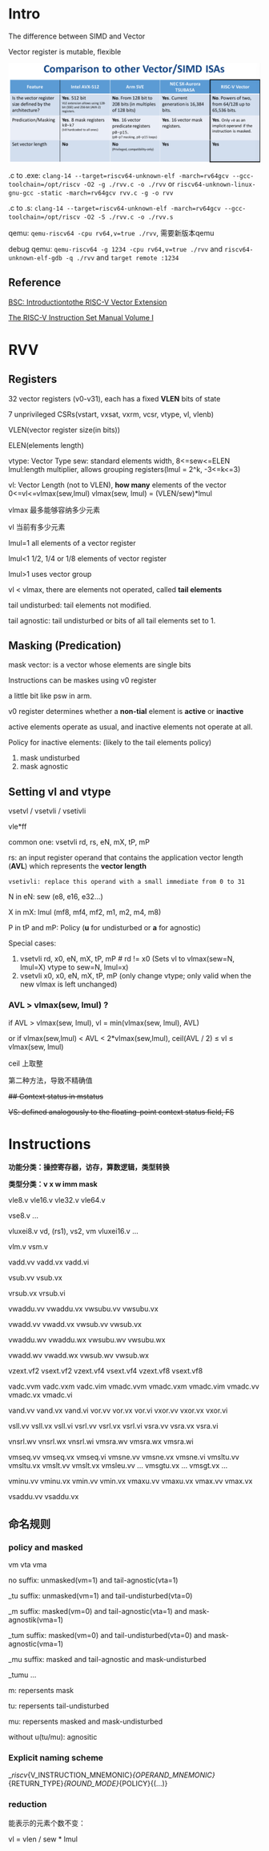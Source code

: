# Intro 

The difference between SIMD and Vector

Vector register is mutable, flexible

![alt text](image/comparsion.png)

.c to .exe: `clang-14 --target=riscv64-unknown-elf -march=rv64gcv --gcc-toolchain=/opt/riscv -O2 -g ./rvv.c -o ./rvv` or `riscv64-unknown-linux-gnu-gcc -static -march=rv64gcv rvv.c -g -o rvv`

.c to .s: `clang-14 --target=riscv64-unknown-elf -march=rv64gcv --gcc-toolchain=/opt/riscv -O2 -S ./rvv.c -o ./rvv.s`

qemu: `qemu-riscv64 -cpu rv64,v=true ./rvv`, 需要新版本qemu

debug qemu: `qemu-riscv64 -g 1234 -cpu rv64,v=true ./rvv` and `riscv64-unknown-elf-gdb -q ./rvv` and `target remote :1234`

## Reference

[BSC: Introductiontothe RISC-V Vector Extension](https://eupilot.eu/wp-content/uploads/2022/11/RISC-V-VectorExtension-1-1.pdf)

[The RISC-V Instruction Set Manual Volume I](./Reference/unpriv-isa-asciidoc.pdf)

# RVV 

## Registers 

32 vector registers (v0-v31), each has a fixed **VLEN** bits of state

7 unprivileged CSRs(vstart, vxsat, vxrm, vcsr, vtype, vl, vlenb)

VLEN(vector register size(in bits))

ELEN(elements length)

vtype: Vector Type 
    sew: standard elements width, 8<=sew<=ELEN
    lmul:length multiplier, allows grouping registers(lmul = 2^k, -3<=k<=3)

vl: Vector Length (not to VLEN), **how many** elements of the vector
    0<=vl<=vlmax(sew,lmul)
    vlmax(sew, lmul) = (VLEN/sew)*lmul

vlmax 最多能够容纳多少元素

vl 当前有多少元素

lmul=1 all elements of a vector register

lmul<1 1/2, 1/4 or 1/8 elements of vector register

lmul>1 uses vector group

vl < vlmax, there are elements not operated, called **tail elements**

tail undisturbed: tail elements not modified.

tail agnostic: tail undisturbed or bits of all tail elements set to 1.

## Masking (Predication)

mask vector: is a vector whose elements are single bits

Instructions can be maskes using v0 register

a little bit like psw in arm.

v0 register determines whether a **non-tial** element is **active** or **inactive**

active elements operate as usual, and inactive elements not operate at all.

Policy for inactive elements: (likely to the tail elements policy)
1. mask undisturbed
2. mask agnostic

## Setting vl and vtype

vsetvl / vsetvli / vsetivli 

vle*ff

common one: vsetvli rd, rs, eN, mX, tP, mP

rs: an input register operand that contains the application vector length (**AVL**) which represents the **vector length**

    vsetivli: replace this operand with a small immediate from 0 to 31

N in eN: sew (e8, e16, e32...)

X in mX: lmul (mf8, mf4, mf2, m1, m2, m4, m8)

P in tP and mP: Policy (**u** for undisturbed or **a** for agnostic)

Special cases: 
1. vsetvli rd, x0, eN, mX, tP, mP # rd != x0 (Sets vl to vlmax(sew=N, lmul=X) vtype to sew=N, lmul=x)
2. vsetvli x0, x0, eN, mX, tP, mP (only change vtype; only valid when the new vlmax is left unchanged) 

### AVL > vlmax(sew, lmul) ?

if AVL > vlmax(sew, lmul), vl = min(vlmax(sew, lmul), AVL)

or if vlmax(sew,lmul) < AVL < 2*vlmax(sew,lmul), ceil(AVL / 2) ≤ vl ≤ vlmax(sew, lmul)

ceil 上取整

第二种方法，导致不精确值



~~## Context status in mstatus~~

~~VS: defined analogously to the floating-point context status field, FS~~

# Instructions

**功能分类：操控寄存器，访存，算数逻辑，类型转换**

**类型分类：v x w imm mask**

vle8.v vle16.v vle32.v vle64.v

vse8.v ...

vluxei8.v vd, (rs1), vs2, vm vluxei16.v ...

vlm.v  vsm.v

vadd.vv vadd.vx vadd.vi

vsub.vv vsub.vx

vrsub.vx vrsub.vi

vwaddu.vv vwaddu.vx vwsubu.vv vwsubu.vx

vwadd.vv vwadd.vx vwsub.vv vwsub.vx

vwaddu.wv vwaddu.wx vwsubu.wv vwsubu.wx

vwadd.wv vwadd.wx vwsub.wv vwsub.wx

vzext.vf2 vsext.vf2 vzext.vf4 vsext.vf4 vzext.vf8 vsext.vf8

vadc.vvm vadc.vxm vadc.vim vmadc.vvm vmadc.vxm vmadc.vim vmadc.vv vmadc.vx vmadc.vi

vand.vv vand.vx vand.vi vor.vv vor.vx vor.vi vxor.vv vxor.vx vxor.vi

vsll.vv vsll.vx vsll.vi vsrl.vv vsrl.vx vsrl.vi vsra.vv vsra.vx vsra.vi

vnsrl.wv vnsrl.wx vnsrl.wi vmsra.wv vmsra.wx vmsra.wi

vmseq.vv vmseq.vx vmseq.vi vmsne.vv vmsne.vx vmsne.vi vmsltu.vv vmsltu.vx vmslt.vv vmslt.vx vmsleu.vv ... vmsgtu.vx ... vmsgt.vx ... 

vminu.vv vminu.vx vmin.vv vmin.vx vmaxu.vv vmaxu.vx vmax.vv vmax.vx

vsaddu.vv vsaddu.vx

## 命名规则

### policy and masked

vm vta vma

no suffix: unmasked(vm=1) and tail-agnostic(vta=1)

_tu suffix: unmasked(vm=1) and tail-undisturbed(vta=0)

_m suffix: masked(vm=0) and tail-agnostic(vta=1) and mask-agnostik(vma=1)

_tum suffix: masked(vm=0) and tail-undisturbed(vta=0) and mask-agnostic(vma=1)

_mu suffix: masked and tail-agnostic and mask-undisturbed

_tumu ...

m: repersents mask

tu: repersents tail-undisturbed

mu: repersents masked and mask-undisturbed

without u(tu/mu): agnositic

### Explicit naming scheme

__riscv_{V_INSTRUCTION_MNEMONIC}_{OPERAND_MNEMONIC}_{RETURN_TYPE}_{ROUND_MODE}_{POLICY}{(...)}



### reduction 

能表示的元素个数不变：

vl = vlen / sew * lmul